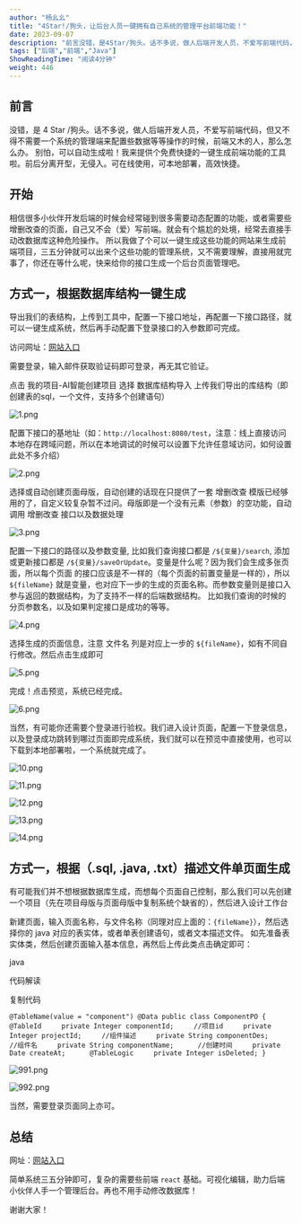 ```yaml
---
author: "杨幺幺"
title: "4Star!/狗头，让后台人员一键拥有自己系统的管理平台前端功能！"
date: 2023-09-07
description: "前言没错，是4Star/狗头。话不多说，做人后端开发人员，不爱写前端代码，但又不得不需要一个系统的管理端来配置些数据等等操作的时候，前端又木的人，那么怎么办。别怕，可以自动生成啦！"
tags: ["后端","前端","Java"]
ShowReadingTime: "阅读4分钟"
weight: 446
---
```

前言
--

没错，是 4 Star /狗头。话不多说，做人后端开发人员，不爱写前端代码，但又不得不需要一个系统的管理端来配置些数据等等操作的时候，前端又木的人，那么怎么办。 别怕，可以自动生成啦！我来提供个免费快捷的一键生成前端功能的工具啦。前后分离开型，无侵入。可在线使用，可本地部署，高效快捷。

开始
--

相信很多小伙伴开发后端的时候会经常碰到很多需要动态配置的功能，或者需要些增删改查的页面，自己又不会（爱）写前端。就会有个尴尬的处境，经常去直接手动改数据库这种危险操作。 所以我做了个可以一键生成这些功能的网站来生成前端项目，三五分钟就可以出来个这些功能的管理系统，又不需要理解，直接用就完事了，你还在等什么呢，快来给你的接口生成一个后台页面管理吧。

方式一，根据数据库结构一键生成
---------------

导出我们的表结构，上传到工具中，配置一下接口地址，再配置一下接口路径，就可以一键生成系统，然后再手动配置下登录接口的入参数即可完成。

访问网址：[网站入口](https://link.juejin.cn?target=https%3A%2F%2Flight2f.com "https://light2f.com")

需要登录，输入邮件获取验证码即可登录，再无其它验证。

点击 我的项目-AI智能创建项目 选择 数据库结构导入 上传我们导出的库结构（即创建表的sql，一个文件，支持多个创建语句）

![1.png](https://p3-juejin.byteimg.com/tos-cn-i-k3u1fbpfcp/7e003e770e1842f19ad48121a60dd087~tplv-k3u1fbpfcp-jj-mark:3024:0:0:0:q75.awebp#?w=1920&h=969&s=73027&e=png&b=8c8c8c)

配置下接口的基地址（如：`http://localhost:8080/test`，注意：线上直接访问本地存在跨域问题，所以在本地调试的时候可以设置下允许任意域访问，如何设置此处不多介绍）

![2.png](https://p9-juejin.byteimg.com/tos-cn-i-k3u1fbpfcp/1e772b4dc9ea4e88bdb9b64eb9fec379~tplv-k3u1fbpfcp-jj-mark:3024:0:0:0:q75.awebp#?w=1330&h=798&s=60228&e=png&b=f7f7f7)

选择或自动创建页面母版，自动创建的话现在只提供了一套 增删改查 模版已经够用的了，自定义较复杂暂不过问。母版即是一个没有元素（参数）的空功能，自动调用 增删改查 接口以及数据处理

![3.png](https://p1-juejin.byteimg.com/tos-cn-i-k3u1fbpfcp/aa8609f5d71c479999ba9fca7d93941e~tplv-k3u1fbpfcp-jj-mark:3024:0:0:0:q75.awebp#?w=1330&h=798&s=58868&e=png&b=f9f9f9)

配置一下接口的路径以及参数变量, 比如我们查询接口都是 `/${变量}/search`, 添加或更新接口都是 `/${变量}/saveOrUpdate`。变量是什么呢？因为我们会生成多张页面，所以每个页面 的接口应该是不一样的（每个页面的前置变量是一样的），所以 `${fileName}` 就是变量，也对应下一步的生成的页面名称。而参数变量则是接口入参与返回的数据结构，为了支持不一样的后端数据结构。 比如我们查询的时候的分页参数名，以及如果判定接口是成功的等等。

![4.png](https://p3-juejin.byteimg.com/tos-cn-i-k3u1fbpfcp/e6683483325a44428bed6207390e6dcc~tplv-k3u1fbpfcp-jj-mark:3024:0:0:0:q75.awebp#?w=1330&h=798&s=52884&e=png&b=faf9f9)

选择生成的页面信息，注意 文件名 列是对应上一步的 `${fileName}`，如有不同自行修改。然后点击生成即可

![5.png](https://p1-juejin.byteimg.com/tos-cn-i-k3u1fbpfcp/22bd92c7e4b8494380ed5f105f4f398f~tplv-k3u1fbpfcp-jj-mark:3024:0:0:0:q75.awebp#?w=1330&h=798&s=74258&e=png&b=f8f8f8)

完成！点击预览，系统已经完成。

![6.png](https://p6-juejin.byteimg.com/tos-cn-i-k3u1fbpfcp/79cc7f3c082445a4ab44744191da1894~tplv-k3u1fbpfcp-jj-mark:3024:0:0:0:q75.awebp#?w=1330&h=798&s=32117&e=png&b=f9f9f9)

当然，有可能你还需要个登录进行验权。我们进入设计页面，配置一下登录信息，以及登录成功跳转到哪过页面即完成系统，我们就可以在预览中直接使用，也可以下载到本地部署啦，一个系统就完成了。

![10.png](https://p9-juejin.byteimg.com/tos-cn-i-k3u1fbpfcp/299c0a022f89483ca00de46b826bf216~tplv-k3u1fbpfcp-jj-mark:3024:0:0:0:q75.awebp#?w=1415&h=748&s=38254&e=png&b=8b8b8b)

![11.png](https://p6-juejin.byteimg.com/tos-cn-i-k3u1fbpfcp/b6a7e7a8dd3a4a4bbd09c62a71b3f653~tplv-k3u1fbpfcp-jj-mark:3024:0:0:0:q75.awebp#?w=1415&h=748&s=71428&e=png&b=8b8b8b)

![12.png](https://p3-juejin.byteimg.com/tos-cn-i-k3u1fbpfcp/a7805c1243234f9aa0fcfd3f7042e2cb~tplv-k3u1fbpfcp-jj-mark:3024:0:0:0:q75.awebp#?w=1415&h=748&s=48778&e=png&b=fefdfd)

![13.png](https://p6-juejin.byteimg.com/tos-cn-i-k3u1fbpfcp/853fcadca46f4764873d019e1deca274~tplv-k3u1fbpfcp-jj-mark:3024:0:0:0:q75.awebp#?w=1415&h=748&s=87828&e=png&b=fdfcfc)

![14.png](https://p9-juejin.byteimg.com/tos-cn-i-k3u1fbpfcp/5caf921392d644f1a8bdc363df3c7c6c~tplv-k3u1fbpfcp-jj-mark:3024:0:0:0:q75.awebp#?w=1415&h=748&s=56746&e=png&b=fdfdfd)

方式一，根据（.sql, .java, .txt）描述文件单页面生成
----------------------------------

有可能我们并不想根据数据库生成，而想每个页面自己控制，那么我们可以先创建一个项目（先在项目母版与页面母版中复制系统个缺省的），然后进入设计工作台

新建页面，输入页面名称，与文件名称（同理对应上面的：`{fileName}`），然后选择你的 java 对应的表实体，或者单表创建语句，或者文本描述文件。 如先准备表实体类，然后创建页面输入基本信息，再然后上传此类点击确定即可：

java

 代码解读

复制代码

`@TableName(value = "component") @Data public class ComponentPO {     @TableId     private Integer componentId;     //项目id     private Integer projectId;     //组件描述     private String componentDes;      //组件名     private String componentName;      //创建时间     private Date createAt;      @TableLogic     private Integer isDeleted; }`

![991.png](https://p6-juejin.byteimg.com/tos-cn-i-k3u1fbpfcp/f1dfbe5735d4420c9d351a7214816d11~tplv-k3u1fbpfcp-jj-mark:3024:0:0:0:q75.awebp#?w=1389&h=745&s=59628&e=png&b=fefefe)

![992.png](https://p6-juejin.byteimg.com/tos-cn-i-k3u1fbpfcp/bc01bce6ea654b5c8ea5b6afb8888189~tplv-k3u1fbpfcp-jj-mark:3024:0:0:0:q75.awebp#?w=1389&h=745&s=69805&e=png&b=8b8b8b)

当然，需要登录页面同上亦可。

总结
--

网址：[网站入口](https://link.juejin.cn?target=https%3A%2F%2Flight2f.com "https://light2f.com")

简单系统三五分钟即可，复杂的需要些前端 `react` 基础。可视化编辑，助力后端小伙伴人手一个管理后台。再也不用手动修改数据库！

谢谢大家！